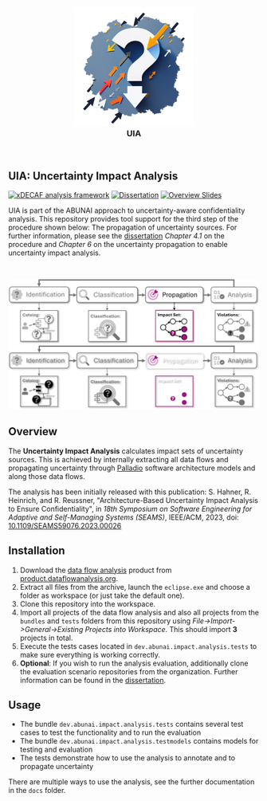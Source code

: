 <p align="center"> 
    <h3 align="center"><img alt="ABUNAI" src="abunai-art-240.png"><br>
    UIA</h3>
</p>
<p>&nbsp;</p>

## UIA: Uncertainty Impact Analysis

[![xDECAF analysis framework](https://img.shields.io/badge/xDECAF%20analysis%20framework-v4.0.0-orange?style=flat-square&logo=eclipse&logoColor=white)](https://dataflowanalysis.org)
[![Dissertation](https://img.shields.io/badge/Dissertation-Available-green?style=flat-square&logo=GitBook&logoColor=white)](https://doi.org/10.5445/IR/1000178700)
[![Overview Slides](https://img.shields.io/badge/Overview%20Slides-Available-green?style=flat-square&logo=Slides&logoColor=white)](https://sebastianhahner.de/talks/2024/DoctoralDefenseSebastianHahner_2024_ArchitectureBasedAndUncertaintyAwareConfidentialityAnalysis.pdf)

UIA is part of the ABUNAI approach to uncertainty-aware confidentiality analysis.
This repository provides tool support for the third step of the procedure shown below: The propagation of uncertainty sources.
For further information, please see the [dissertation](https://doi.org/10.5445/IR/1000178700) *Chapter 4.1* on the procedure and *Chapter 6* on the uncertainty propagation to enable
uncertainty impact analysis.
<p>&nbsp;</p>

![Procedure](uia-light.png#gh-light-mode-only)
![Procedure](uia-dark.png#gh-dark-mode-only)

## Overview

The **Uncertainty Impact Analysis** calculates impact sets of uncertainty sources.
This is achieved by internally extracting all data flows and propagating uncertainty through [Palladio](https://www.palladio-simulator.com/) software architecture models and along those data flows.

The analysis has been initially released with this publication: S. Hahner, R. Heinrich, and R. Reussner, "Architecture-Based Uncertainty Impact Analysis to Ensure Confidentiality", in *18th Symposium on Software Engineering for Adaptive and Self-Managing Systems (SEAMS)*, IEEE/ACM, 2023, doi: [10.1109/SEAMS59076.2023.00026](https://doi.org/10.1109/SEAMS59076.2023.00026)

## Installation

1. Download the [data flow analysis](https://github.com/DataFlowAnalysis) product from [product.dataflowanalysis.org](https://updatesite.palladio-simulator.com/DataFlowAnalysis/product/releases/4.0.0/).
2. Extract all files from the archive, launch the `eclipse.exe` and choose a folder as workspace (or just take the default one).
3. Clone this repository into the workspace.
4. Import all projects of the data flow analysis and also all projects from the `bundles` and `tests` folders from this repository using *File->Import->General->Existing Projects into Workspace*. This should import **3** projects in total.
5. Execute the tests cases located in `dev.abunai.impact.analysis.tests` to make sure everything is working correctly.
6. **Optional**: If you wish to run the analysis evaluation, additionally clone the evaluation scenario repositories from the organization. Further information can be found in the [dissertation](https://doi.org/10.5445/IR/1000178700).

## Usage

- The bundle `dev.abunai.impact.analysis.tests` contains several test cases to test the functionality and to run the evaluation
- The bundle `dev.abunai.impact.analysis.testmodels` contains models for testing and evaluation
- The tests demonstrate how to use the analysis to annotate and to propagate uncertainty

There are multiple ways to use the analysis, see the further documentation in the `docs` folder.